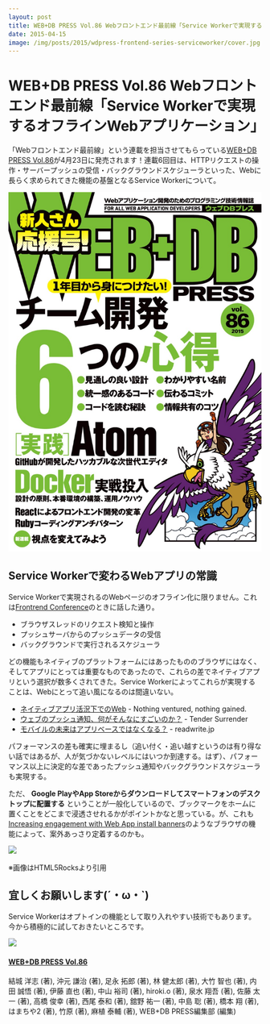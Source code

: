 ```yaml
---
layout: post
title: WEB+DB PRESS Vol.86 Webフロントエンド最前線「Service Workerで実現するオフラインWebアプリケーション」
date: 2015-04-15
image: /img/posts/2015/wdpress-frontend-series-serviceworker/cover.jpg
---
```


# WEB+DB PRESS Vol.86 Webフロントエンド最前線「Service Workerで実現するオフラインWebアプリケーション」

「Webフロントエンド最前線」という連載を担当させてもらっている[WEB+DB PRESS Vol.86](http://gihyo.jp/magazine/wdpress/archive/2015/vol86)が4月23日に発売されます！連載6回目は、HTTPリクエストの操作・サーバープッシュの受信・バックグラウンドスケジューラといった、Webに長らく求められてきた機能の基盤となるService Workerについて。

![](/img/posts/2015/wdpress-frontend-series-serviceworker/cover.jpg)

## Service Workerで変わるWebアプリの常識

Service Workerで実現されるのWebページのオフライン化に限りません。これは[Frontrend Conference](https://1000ch.net/posts/2015/frontrend-conference.html)のときに話した通り。

- ブラウザスレッドのリクエスト検知と操作
- プッシュサーバからのプッシュデータの受信
- バックグラウンドで実行されるスケジューラ

どの機能もネイティブのプラットフォームにはあったもののブラウザにはなく、そしてアプリにとっては重要なものであったので、これらの差でネイティブアプリという選択が数多くされてきた。Service Workerによってこれらが実現することは、Webにとって追い風になるのは間違いない。

- [ネイティブアプリ活況下でのWeb](http://takoratta.hatenablog.com/entry/2015/01/08/014826) - Nothing ventured, nothing gained.
- [ウェブのプッシュ通知、何がそんなにすごいのか？](https://blog.agektmr.com/2015/03/mobile-web-app.html) - Tender Surrender
- [モバイルの未来はアプリベースではなくなる？](http://readwrite.jp/archives/21714) - readwrite.jp

パフォーマンスの差も確実に埋まるし（追い付く・追い越すというのは有り得ない話ではあるが、人が気づかないレベルにはいつか到達する。はず）、パフォーマンス以上に決定的な差であったプッシュ通知やバックグラウンドスケジューラも実現する。

ただ、 **Google PlayやApp Storeからダウンロードしてスマートフォンのデスクトップに配置する** ということが一般化しているので、ブックマークをホームに置くことをどこまで浸透させれるかがポイントかなと思っている。が、これも[Increasing engagement with Web App install banners](http://updates.html5rocks.com/2015/03/increasing-engagement-with-app-install-banners-in-chrome-for-android)のようなブラウザの機能によって、案外あっさり定着するのかも。

![](http://updates.html5rocks.com/assets/2015-03-03/add-to-home-screen-9f848df296e9e17100d68ef9aea43d69.gif)

※画像はHTML5Rocksより引用

## 宜しくお願いします(´・ω・`)

Service Workerはオプトインの機能として取り入れやすい技術でもあります。今から積極的に試しておきたいところです。

<div class="Media Media--affiliate">
  <img class="Media__Figure" src="https://images-fe.ssl-images-amazon.com/images/I/61d9LxmjvRL._SL75_.jpg">
  <div class="Media__Body">
    <a href="https://www.amazon.co.jp/dp/4774172480/?tag=1000ch-22" target="_blank">
      <h4 class="Media__Title">WEB+DB PRESS Vol.86</h4>
    </a>
    <p>結城 洋志 (著), 沖元 謙治 (著), 足永 拓郎 (著), 林 健太郎 (著), 大竹 智也  (著), 内田 誠悟 (著), 伊藤 直也 (著), 中山 裕司 (著), hiroki.o (著), 泉水 翔吾  (著), 佐藤 太一 (著), 高橋 俊幸 (著), 西尾 泰和 (著), 舘野 祐一 (著), 中島 聡 (著), 橋本 翔 (著), はまちや2 (著), 竹原 (著), 麻植 泰輔 (著), WEB+DB PRESS編集部 (編集)</p>
  </div>
</div>
